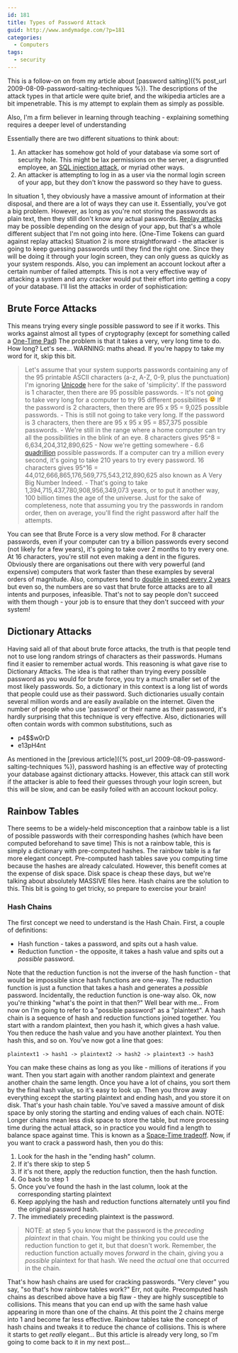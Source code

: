 ```yaml
---
id: 181
title: Types of Password Attack
guid: http://www.andymadge.com/?p=181
categories:
  - Computers
tags:
  - security
---
```

This is a follow-on on from my article about [password salting]({% post_url 2009-08-09-password-salting-techniques %}). The descriptions of the attack types in that article were quite brief, and the wikipedia articles are a bit impenetrable. This is my attempt to explain them as simply as possible.

Also, I'm a firm believer in learning through teaching - explaining something requires a deeper level of understanding

Essentially there are two different situations to think about:

  1. An attacker has somehow got hold of your database via some sort of security hole. This might be lax permissions on the server, a disgruntled employee, an [SQL injection attack](http://en.wikipedia.org/wiki/SQL_injection), or myriad other ways.
  2. An attacker is attempting to log in as a user via the normal login screen of your app, but they don't know the password so they have to guess.

In situation 1, they obviously have a massive amount of information at their disposal, and there are a lot of ways they can use it. Essentially, you've got a big problem. However, as long as you're not storing the passwords as plain text, then they still don't know any actual passwords. [Replay attacks](http://en.wikipedia.org/wiki/Replay_attack) may be possible depending on the design of your app, but that's a whole different subject that I'm not going into here. (One-Time Tokens can guard against replay attacks) Situation 2 is more straightforward - the attacker is going to keep guessing passwords until they find the right one. Since they will be doing it through your login screen, they can only guess as quickly as your system responds. Also, you can implement an account lockout after a certain number of failed attempts. This is not a very effective way of attacking a system and any cracker would put their effort into getting a copy of your database. I'll list the attacks in order of sophistication:

## Brute Force Attacks

This means trying every single possible password to see if it works. This works against almost all types of cryptography (except for something called a [One-Time Pad](http://en.wikipedia.org/wiki/One-time_pad)) The problem is that it takes a very, very long time to do. How long? Let's see... WARNING: maths ahead. If you're happy to take my word for it, skip this bit.

> Let's assume that your system supports passwords containing any of the 95 printable ASCII characters (a-z, A-Z, 0-9, plus the punctuation) I'm ignoring [Unicode](http://en.wikipedia.org/wiki/Unicode) here for the sake of 'simplicity'. If the password is 1 character, then there are 95 possible passwords. - It's not going to take very long for a computer to try 95 different possibilities <img src="/assets/images/simple-smile.png" alt=":-)" style="height: 1em; max-height: 1em;" /> If the password is 2 characters, then there are 95 x 95 = 9,025 possible passwords. - This is still not going to take very long. If the password is 3 characters, then there are 95 x 95 x 95 = 857,375 possible passwords. - We're still in the range where a home computer can try all the possibilities in the blink of an eye. 8 characters gives 95^8 = 6,634,204,312,890,625 - Now we're getting somewhere - 6.6 [quadrillion](http://en.wikipedia.org/wiki/Quadrillion "Quadrillion") possible passwords. If a computer can try a million every second, it's going to take 210 years to try every password. 16 characters gives 95^16 = 44,012,666,865,176,569,775,543,212,890,625 also known as A Very Big Number Indeed. - That's going to take 1,394,715,437,780,908,956,349,073 years, or to put it another way, 100 billion times the age of the universe. Just for the sake of completeness, note that assuming you try the passwords in random order, then on average, you'll find the right password after half the attempts.

You can see that Brute Force is a very slow method. For 8 character passwords, even if your computer can try a billion passwords every second (not likely for a few years), it's going to take over 2 months to try every one. At 16 characters, you're still not even making a dent in the figures. Obviously there are organisations out there with very powerful (and expensive) computers that work faster than these examples by several orders of magnitude. Also, computers tend to [double in speed every 2 years](http://en.wikipedia.org/wiki/Moore's_law) but even so, the numbers are so vast that brute force attacks are to all intents and purposes, infeasible. That's not to say people don't succeed with them though - your job is to ensure that they don't succeed with _your_ system!

## **Dictionary Attacks**

Having said all of that about brute force attacks, the truth is that people tend not to use long random strings of characters as their passwords. Humans find it easier to remember actual words. This reasoning is what gave rise to Dictionary Attacks. The idea is that rather than trying every possible password as you would for brute force, you try a much smaller set of the most likely passwords. So, a dictionary in this context is a long list of words that people could use as their password. Such dictionaries usually contain several million words and are easily available on the internet. Given the number of people who use 'password' or their name as their password, it's hardly surprising that this technique is very effective. Also, dictionaries will often contain words with common substitutions, such as

  * p4$$w0rD
  * e13pH4nt

As mentioned in the [previous article]({% post_url 2009-08-09-password-salting-techniques %}), password hashing is an effective way of protecting your database against dictionary attacks. However, this attack can still work if the attacker is able to feed their guesses through your login screen, but this will be slow, and can be easily foiled with an account lockout policy.

## Rainbow Tables

There seems to be a widely-held misconception that a rainbow table is a list of possible passwords with their corresponding hashes (which have been computed beforehand to save time) This is not a rainbow table, this is simply a dictionary with pre-computed hashes. The rainbow table is a far more elegant concept. Pre-computed hash tables save you computing time because the hashes are already calculated. However, this benefit comes at the expense of disk space. Disk space is cheap these days, but we're talking about absolutely MASSIVE files here. Hash chains are the solution to this. This bit is going to get tricky, so prepare to exercise your brain!

### Hash Chains

The first concept we need to understand is the Hash Chain. First, a couple of definitions:

  * Hash function - takes a password, and spits out a hash value.
  * Reduction function - the opposite, it takes a hash value and spits out a _possible_ password.

Note that the reduction function is not the inverse of the hash function - that would be impossible since hash functions are one-way. The reduction function is just a function that takes a hash and generates a _possible_ password. Incidentally, the reduction function is one-way also. Ok, now you're thinking "what's the point in that then?" Well bear with me... From now on I'm going to refer to a "possible password" as a "plaintext". A hash chain is a sequence of hash and reduction functions joined together. You start with a random plaintext, then you hash it, which gives a hash value. You then reduce the hash value and you have another plaintext. You then hash this, and so on. You've now got a line that goes:

    plaintext1 -> hash1 -> plaintext2 -> hash2 -> plaintext3 -> hash3

You can make these chains as long as you like - millions of iterations if you want. Then you start again with another random plaintext and generate another chain the same length. Once you have a lot of chains, you sort them by the final hash value, so it's easy to look up. Then you throw away everything except the starting plaintext and ending hash, and you store it on disk. That's your hash chain table. You've saved a massive amount of disk space by only storing the starting and ending values of each chain. NOTE: Longer chains mean less disk space to store the table, but more processing time during the actual attack, so in practice you would find a length to balance space against time. This is known as a [Space-Time tradeoff](http://en.wikipedia.org/wiki/Space-time_tradeoff). Now, if you want to crack a password hash, then you do this:

  1. Look for the hash in the "ending hash" column.
  2. If it's there skip to step 5
  3. If it's not there, apply the reduction function, then the hash function.
  4. Go back to step 1
  5. Once you've found the hash in the last column, look at the corresponding starting plaintext
  6. Keep applying the hash and reduction functions alternately until you find the original password hash.
  7. The immediately preceding plaintext is the password.

> NOTE: at step 5 you know that the password is the _preceding plaintext_ in that chain. You might be thinking you could use the reduction function to get it, but that doesn't work. Remember, the reduction function actually moves _forward_ in the chain, giving you a _possible_ plaintext for that hash. We need the _actual_ one that occurred in the chain.

That's how hash chains are used for cracking passwords. "Very clever" you say, "so that's how rainbow tables work?" Err, not quite. Precomputed hash chains as described above have a big flaw - they are highly susceptible to collisions. This means that you can end up with the same hash value appearing in more than one of the chains. At this point the 2 chains merge into 1 and become far less effective. Rainbow tables take the concept of hash chains and tweaks it to reduce the chance of collisions. This is where it starts to get _really_ elegant... But this article is already very long, so I'm going to come back to it in my next post...